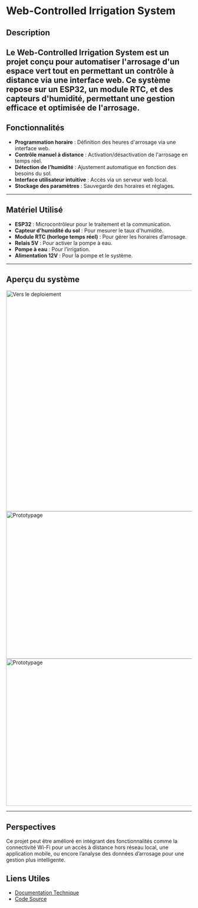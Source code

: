 # Web-Controlled Irrigation System

## Description
Le **Web-Controlled Irrigation System** est un projet conçu pour automatiser l'arrosage d'un espace vert tout en permettant un contrôle à distance via une interface web. Ce système repose sur un **ESP32**, un module **RTC**, et des **capteurs d'humidité**, permettant une gestion efficace et optimisée de l'arrosage.
-----------------------------------------------------------------------------------------------------------------------------------------------------------------

## Fonctionnalités
- **Programmation horaire** : Définition des heures d'arrosage via une interface web.
- **Contrôle manuel à distance** : Activation/désactivation de l'arrosage en temps réel.
- **Détection de l'humidité** : Ajustement automatique en fonction des besoins du sol.
- **Interface utilisateur intuitive** : Accès via un serveur web local.
- **Stockage des paramètres** : Sauvegarde des horaires et réglages.
-----------------------------------------------------------------------------------------------------------------------------------------------------------------

## Matériel Utilisé
- **ESP32** : Microcontrôleur pour le traitement et la communication.
- **Capteur d'humidité du sol** : Pour mesurer le taux d'humidité.
- **Module RTC (horloge temps réel)** : Pour gérer les horaires d’arrosage.
- **Relais 5V** : Pour activer la pompe à eau.
- **Pompe à eau** : Pour l’irrigation.
- **Alimentation 12V** : Pour la pompe et le système.

-----------------------------------------------------------------------------------------------------------------------------------------------------------------
## Aperçu du système 

<img src="https://drive.google.com/uc?export=view&id=1cvjm4O70kutlTAL_ZCfYK5FfOVHHDYfN" alt=" Vers le deploiement" width="600" height="600"/>
<img src="https://drive.google.com/uc?export=view&id=18MqCeCGeEVN1lJpo2pVxo_kUu4pfhNWD" alt=" Prototypage" width="600" height="400"/>
<img src="https://drive.google.com/uc?export=view&id=10p2MmXbWd6fWIWYEspPb1KtE63fqBu_u" alt=" Prototypage" width="600" height="400"/>

-----------------------------------------------------------------------------------------------------------------------------------------------------------------

## Perspectives
Ce projet peut être amélioré en intégrant des fonctionnalités comme la connectivité Wi-Fi pour un accès à distance hors réseau local, une application mobile, ou encore l’analyse des données d’arrosage pour une gestion plus intelligente.

## Liens Utiles
- [Documentation Technique](https://github.com/yannis15/Web-Controlled-Irrigation-System/blob/main/Guide%20Technique%20Web%20Controlled.md)
- [Code Source](https://github.com/yannis15/Web-Controlled-Irrigation-System/blob/main/Src.ino)

